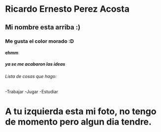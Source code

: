 # Ricardo Ernesto Perez Acosta
## Mi nombre esta arriba :)
### Me gusta el color morado :D
#### ehmm
##### ya se me acabaron las ideas
###### Lista de cosas que hago:
-Trabajar
-Jugar
-Estudiar

# A tu izquierda esta mi foto, no tengo de momento pero algun dia tendre.
